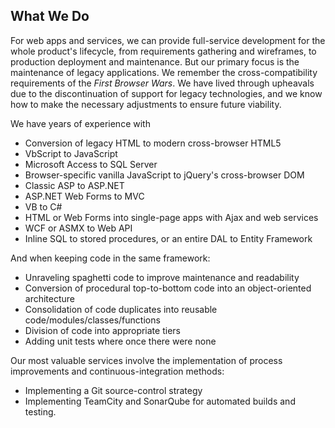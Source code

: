 ## What We Do

For web apps and services, we can provide full-service development for the whole product's lifecycle, from requirements gathering 
and wireframes, to production deployment and maintenance. But our primary focus is the maintenance of legacy applications. 
We remember the cross-compatibility requirements of the _First Browser Wars_. We have lived through upheavals due to the discontinuation 
of support for legacy technologies, and we know how to make the necessary adjustments to ensure future viability.

 We have years of experience with
* Conversion of legacy HTML to modern cross-browser HTML5
* VbScript to JavaScript
* Microsoft Access to SQL Server
* Browser-specific vanilla JavaScript to jQuery's cross-browser DOM
* Classic ASP to ASP.NET
* ASP.NET Web Forms to MVC
* VB to C#
* HTML or Web Forms into single-page apps with Ajax and web services
* WCF or ASMX to Web API
* Inline SQL to stored procedures, or an entire DAL to Entity Framework

And when keeping code in the same framework:
* Unraveling spaghetti code to improve maintenance and readability
* Conversion of procedural top-to-bottom code into an object-oriented architecture
* Consolidation of code duplicates into reusable code/modules/classes/functions
* Division of code into appropriate tiers
* Adding unit tests where once there were none

Our most valuable services involve the implementation of process improvements and continuous-integration methods:
* Implementing a Git source-control strategy
* Implementing TeamCity and SonarQube for automated builds and testing.
